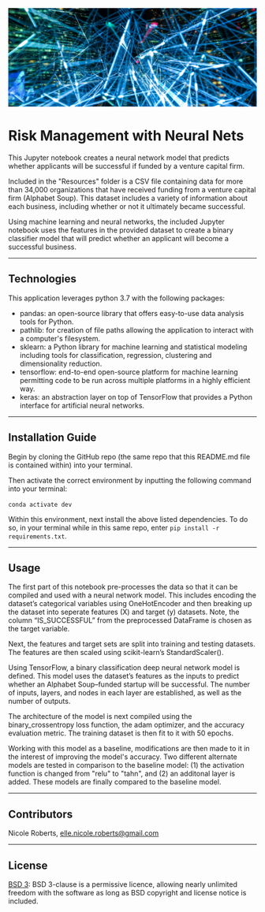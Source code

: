 <img src= "images/neural.png" width="930" height="200">

# Risk Management with Neural Nets

This Jupyter notebook creates a neural network model that predicts whether applicants will be successful if funded by a venture capital firm. 

Included in the "Resources" folder is a CSV file containing data for more than 34,000 organizations that have received funding from a venture capital firm (Alphabet Soup). This dataset includes a variety of information about each business, including whether or not it ultimately became successful. 

Using machine learning and neural networks, the included Jupyter notebook uses the features in the provided dataset to create a binary classifier model that will predict whether an applicant will become a successful business.

---
## Technologies

This application leverages python 3.7 with the following packages:

* pandas: an open-source library that offers easy-to-use data analysis tools for Python.
* pathlib: for creation of file paths allowing the application to interact with a computer's filesystem.
* sklearn: a Python library for machine learning and statistical modeling including tools for classification, regression, clustering and dimensionality reduction.
* tensorflow: end-to-end open-source platform for machine learning permitting code to be run across multiple platforms in a highly efficient way.
* keras: an abstraction layer on top of TensorFlow that provides a Python interface for artificial neural networks.

---
## Installation Guide

Begin by cloning the GitHub repo (the same repo that this README.md file is contained within) into your terminal. 

Then activate the correct environment by inputting the following command into your terminal:

`conda activate dev`

Within this environment, next install the above listed dependencies. To do so, in your terminal while in this same repo, enter `pip install -r requirements.txt`.

---
## Usage

The first part of this notebook pre-processes the data so that it can be compiled and used with a neural network model. This includes encoding the dataset’s categorical variables using OneHotEncoder and then breaking up the dataset into seperate features (X) and target (y) datasets. Note, the column “IS_SUCCESSFUL” from the preprocessed DataFrame is chosen as the target variable.  

Next, the features and target sets are split into training and testing datasets. The features are then scaled using scikit-learn’s StandardScaler().

Using TensorFlow, a binary classification deep neural network model is defined. This model uses the dataset’s features as the inputs to predict whether an Alphabet Soup–funded startup will be successful. The number of inputs, layers, and nodes in each layer are established, as well as the number of outputs.  

The architecture of the model is next compiled using the binary_crossentropy loss function, the adam optimizer, and the accuracy evaluation metric. The training dataset is then fit to it with 50 epochs. 

Working with this model as a baseline, modifications are then made to it in the interest of improving the model's accuracy. Two different alternate models are tested in comparison to the baseline model: (1) the activation function is changed from "relu" to "tahn", and (2) an additonal layer is added. These models are finally compared to the baseline model.

---
## Contributors

Nicole Roberts,
elle.nicole.roberts@gmail.com

---

## License

[BSD 3](https://choosealicense.com/licenses/bsd-3-clause-clear/): BSD 3-clause is a permissive licence, allowing nearly unlimited freedom with the software as long as BSD copyright and license notice is included.